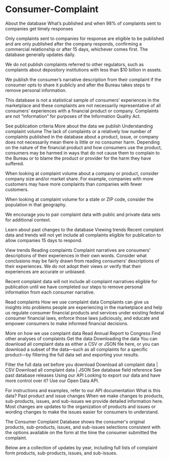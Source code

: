 # Consumer-Complaint

About the database
What’s published and when
98% of complaints sent to companies get timely responses

Only complaints sent to companies for response are eligible to be published and are only published after the company responds, confirming a commercial relationship or after 15 days, whichever comes first. The database generally updates daily.

We do not publish complaints referred to other regulators, such as complaints about depository institutions with less than $10 billion in assets.

We publish the consumer’s narrative description from their complaint if the consumer opts to share it publicly and after the Bureau takes steps to remove personal information.

This database is not a statistical sample of consumers’ experiences in the marketplace and these complaints are not necessarily representative of all consumers’ experiences with a financial product or company. Complaints are not “information” for purposes of the Information Quality Act.

See publication criteria 
More about the data we publish
Understanding complaint volume
The lack of complaints or a relatively low number of complaints published in the database about a product, issue, or company does not necessarily mean there is little or no consumer harm. Depending on the nature of the financial product and how consumers use the product, consumers may be harmed in ways that do not cause them to complain to the Bureau or to blame the product or provider for the harm they have suffered.

When looking at complaint volume about a company or product, consider company size and/or market share. For example, companies with more customers may have more complaints than companies with fewer customers.

When looking at complaint volume for a state or ZIP code, consider the population in that geography.

We encourage you to pair complaint data with public and private data sets for additional context.

Learn about past changes to the database
Viewing trends
Recent complaint data and trends will not yet include all complaints eligible for publication to allow companies 15 days to respond.

View trends
Reading complaints
Complaint narratives are consumers’ descriptions of their experiences in their own words. Consider what conclusions may be fairly drawn from reading consumers’ descriptions of their experiences. We do not adopt their views or verify that their experiences are accurate or unbiased.

Recent complaint data will not include all complaint narratives eligible for publication until we have completed our steps to remove personal information from each consumer narrative.

Read complaints
How we use complaint data
Complaints can give us insights into problems people are experiencing in the marketplace and help us regulate consumer financial products and services under existing federal consumer financial laws, enforce those laws judiciously, and educate and empower consumers to make informed financial decisions.

More on how we use complaint data
Read Annual Report to Congress
Find other analyses of complaints
Get the data
Downloading the data
You can download all complaint data as either a CSV or JSON file here, or you can download a subset of the data—such as all complaints for a specific product—by filtering the full data set and exporting your results.

Filter the full data set before you download
Download all complaint data | CSV 
Download all complaint data | JSON 
See database field reference 
See past database releases 
Using our API
Looking to export our data and have more control over it? Use our Open Data API.

For instructions and examples, refer to our API documentation 
What is this data? 
Past product and issue changes
When we make changes to products, sub-products, issues, and sub-issues we provide detailed information here. Most changes are updates to the organization of products and issues or wording changes to make the issues easier for consumers to understand.

The Consumer Complaint Database shows the consumer's original products, sub-products, issues, and sub-issues selections consistent with the options available on the form at the time the consumer submitted the complaint.

Below are a collection of updates by year, including full lists of complaint form products, sub-products, issues, and sub-issues.
